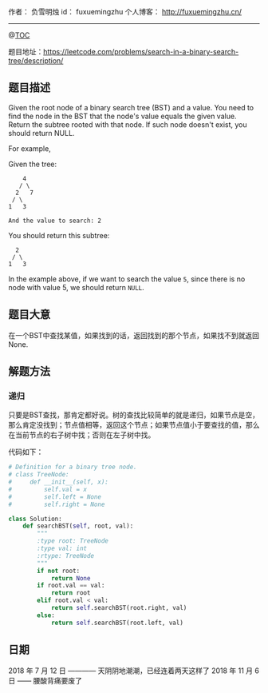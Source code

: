 
作者： 负雪明烛
id：	fuxuemingzhu
个人博客：	http://fuxuemingzhu.cn/

---
@[TOC](目录)

题目地址：https://leetcode.com/problems/search-in-a-binary-search-tree/description/

## 题目描述

Given the root node of a binary search tree (BST) and a value. You need to find the node in the BST that the node's value equals the given value. Return the subtree rooted with that node. If such node doesn't exist, you should return NULL.

For example, 

Given the tree:

        4
       / \
      2   7
     / \
    1   3

    And the value to search: 2

You should return this subtree:

      2     
     / \   
    1   3

In the example above, if we want to search the value ``5``, since there is no node with value 5, we should return ``NULL``.

## 题目大意

在一个BST中查找某值，如果找到的话，返回找到的那个节点，如果找不到就返回None.

## 解题方法

### 递归

只要是BST查找，那肯定都好说。树的查找比较简单的就是递归，如果节点是空，那么肯定没找到；节点值相等，返回这个节点；如果节点值小于要查找的值，那么在当前节点的右子树中找；否则在左子树中找。

代码如下：

```python
# Definition for a binary tree node.
# class TreeNode:
#     def __init__(self, x):
#         self.val = x
#         self.left = None
#         self.right = None

class Solution:
    def searchBST(self, root, val):
        """
        :type root: TreeNode
        :type val: int
        :rtype: TreeNode
        """
        if not root:
            return None
        if root.val == val:
            return root
        elif root.val < val:
            return self.searchBST(root.right, val)
        else:
            return self.searchBST(root.left, val)
```

## 日期

2018 年 7 月 12 日 ———— 天阴阴地潮潮，已经连着两天这样了
2018 年 11 月 6 日 —— 腰酸背痛要废了
